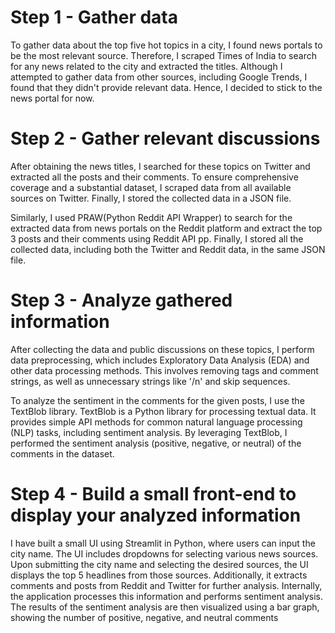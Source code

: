 # Step 1 - Gather data
To gather data about the top five hot topics in a city, I found news portals to be the most relevant source. Therefore, I scraped Times of India to search for any news related to the city and extracted the titles. Although I attempted to gather data from other sources, including Google Trends, I found that they didn't provide relevant data. Hence, I decided to stick to the news portal for now.

# Step 2 - Gather relevant discussions
After obtaining the news titles, I searched for these topics on Twitter and extracted all the posts and their comments. To ensure comprehensive coverage and a substantial dataset, I scraped data from all available sources on Twitter. Finally, I stored the collected data in a JSON file.

Similarly, I used PRAW(Python Reddit API Wrapper) to search for the extracted data from news portals on the Reddit platform and extract the top 3 posts and their comments using Reddit API pp. Finally, I stored all the collected data, including both the Twitter and Reddit data, in the same JSON file.

# Step 3 - Analyze gathered information
After collecting the data and public discussions on these topics, I perform data preprocessing, which includes Exploratory Data Analysis (EDA) and other data processing methods. This involves removing tags and comment strings, as well as unnecessary strings like '/n' and skip sequences.

To analyze the sentiment in the comments for the given posts, I use the TextBlob library. TextBlob is a Python library for processing textual data. It provides simple API methods for common natural language processing (NLP) tasks, including sentiment analysis. By leveraging TextBlob, I performed the sentiment analysis (positive, negative, or neutral) of the comments in the dataset.

# Step 4 - Build a small front-end to display your analyzed information
I have built a small UI using Streamlit in Python, where users can input the city name. The UI includes dropdowns for selecting various news sources. Upon submitting the city name and selecting the desired sources, the UI displays the top 5 headlines from those sources. Additionally, it extracts comments and posts from Reddit and Twitter for further analysis.
Internally, the application processes this information and performs sentiment analysis. The results of the sentiment analysis are then visualized using a bar graph, showing the number of positive, negative, and neutral comments
